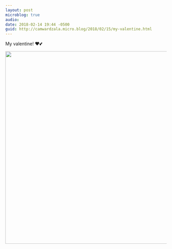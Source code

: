```yaml
---
layout: post
microblog: true
audio: 
date: 2018-02-14 19:44 -0500
guid: http://camwardzala.micro.blog/2018/02/15/my-valentine.html
---
```

My valentine! ♥️💕

<img src="http://www.camwardzala.com/uploads/2018/499339a22f.jpg" width="600" height="600" />
